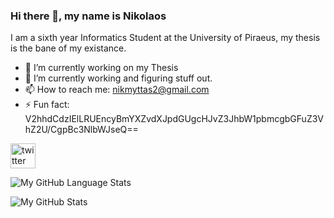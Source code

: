 ### Hi there 👋, my name is Nikolaos
I am a sixth year Informatics Student at the University of Piraeus, my thesis is the bane of my existance.   

- 🔭 I’m currently working on my Thesis 
- 🌱 I’m currently working and figuring stuff out.
- 📫 How to reach me: nikmyttas2@gmail.com 
- ⚡ Fun fact: V2hhdCdzIElLRUEncyBmYXZvdXJpdGUgcHJvZ3JhbW1pbmcgbGFuZ3VhZ2U/CgpBc3NlbWJseQ== 


 [<img src='https://cdn.jsdelivr.net/npm/simple-icons@3.0.1/icons/twitter.svg' alt='twitter' height='40'>](https://twitter.com/@nikolasmyttas)  

![My GitHub Language Stats](https://github-readme-stats.vercel.app/api/top-langs/?username=Nickmyt&langs_count=5&theme=tokyonight)


![My GitHub Stats](https://github-readme-stats.vercel.app/api/?username=Nickmyt&count_private=true&theme=tokyonight&showicons=true)

